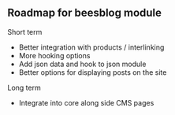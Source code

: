 ## Roadmap for beesblog module

Short term

* Better integration with products / interlinking
* More hooking options
* Add json data and hook to json module
* Better options for displaying posts on the site

Long term

* Integrate into core along side CMS pages

